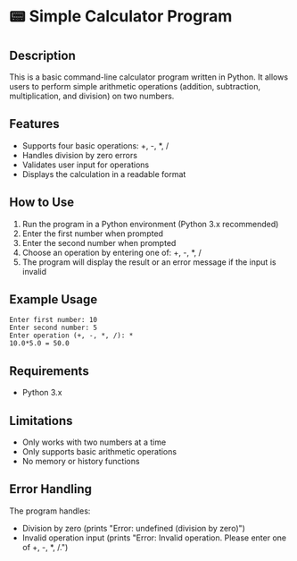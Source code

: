 
# 📟 Simple Calculator Program

## Description
This is a basic command-line calculator program written in Python. It allows users to perform simple arithmetic operations (addition, subtraction, multiplication, and division) on two numbers.

## Features
- Supports four basic operations: +, -, *, /
- Handles division by zero errors
- Validates user input for operations
- Displays the calculation in a readable format

## How to Use
1. Run the program in a Python environment (Python 3.x recommended)
2. Enter the first number when prompted
3. Enter the second number when prompted
4. Choose an operation by entering one of: +, -, *, /
5. The program will display the result or an error message if the input is invalid

## Example Usage
```
Enter first number: 10
Enter second number: 5
Enter operation (+, -, *, /): *
10.0*5.0 = 50.0
```

## Requirements
- Python 3.x

## Limitations
- Only works with two numbers at a time
- Only supports basic arithmetic operations
- No memory or history functions

## Error Handling
The program handles:
- Division by zero (prints "Error: undefined (division by zero)")
- Invalid operation input (prints "Error: Invalid operation. Please enter one of +, -, *, /.")



